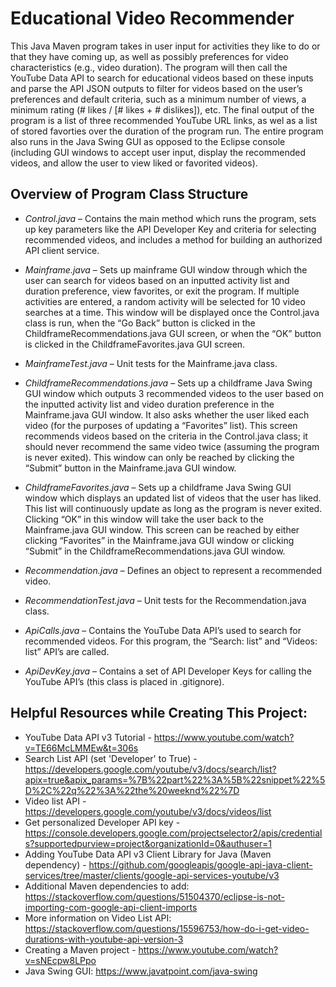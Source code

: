 # Educational Video Recommender

This Java Maven program takes in user input for activities they like to do or that they have coming up, as well as possibly preferences for video characteristics (e.g., video duration). The program will then call the YouTube Data API to search for educational videos based on these inputs and parse the API JSON outputs to filter for videos based on the user’s preferences and default criteria, such as a minimum number of views, a minimum rating (# likes / [# likes + # dislikes]), etc. The final output of the program is a list of three recommended YouTube URL links, as wel as a list of stored favorties over the duration of the program run. The entire program also runs in the Java Swing GUI as opposed to the Eclipse console (including GUI windows to accept user input, display the recommended videos, and allow the user to view liked or favorited videos).

## Overview of Program Class Structure

* *Control.java* – Contains the main method which runs the program, sets up key parameters like the API Developer Key and criteria for selecting recommended videos, and includes a method for building an authorized API client service.

* *Mainframe.java* – Sets up mainframe GUI window through which the user can search for videos based on an inputted activity list and duration preference, view favorites, or exit the program. If multiple activities are entered, a random activity will be selected for 10 video searches at a time. This window will be displayed once the Control.java class is run, when the “Go Back” button is clicked in the ChildframeRecommendations.java GUI screen, or when the “OK” button is clicked in the ChildframeFavorites.java GUI screen.

* *MainframeTest.java* – Unit tests for the Mainframe.java class.

* *ChildframeRecommendations.java* – Sets up a childframe Java Swing GUI window which outputs 3 recommended videos to the user based on the inputted activity list and video duration preference in the Mainframe.java GUI window. It also asks whether the user liked each video (for the purposes of updating a “Favorites” list). This screen recommends videos based on the criteria in the Control.java class; it should never recommend the same video twice (assuming the program is never exited). This window can only be reached by clicking the “Submit” button in the Mainframe.java GUI window.

* *ChildframeFavorites.java* – Sets up a childframe Java Swing GUI window which displays an updated list of videos that the user has liked. This list will continuously update as long as the program is never exited. Clicking “OK” in this window will take the user back to the Mainframe.java GUI window. This screen can be reached by either clicking “Favorites” in the Mainframe.java GUI window or clicking “Submit” in the ChildframeRecommendations.java GUI window.

* *Recommendation.java* – Defines an object to represent a recommended video.

* *RecommendationTest.java* – Unit tests for the Recommendation.java class.

* *ApiCalls.java* – Contains the YouTube Data API’s used to search for recommended videos. For this program, the “Search: list” and “Videos: list” API’s are called.

* *ApiDevKey.java* – Contains a set of API Developer Keys for calling the YouTube API’s (this class is placed in .gitignore).

## Helpful Resources while Creating This Project: 
* YouTube Data API v3 Tutorial - https://www.youtube.com/watch?v=TE66McLMMEw&t=306s
* Search List API (set 'Developer' to True) - https://developers.google.com/youtube/v3/docs/search/list?apix=true&apix_params=%7B%22part%22%3A%5B%22snippet%22%5D%2C%22q%22%3A%22the%20weeknd%22%7D
* Video list API - https://developers.google.com/youtube/v3/docs/videos/list
* Get personalized Developer API key - https://console.developers.google.com/projectselector2/apis/credentials?supportedpurview=project&organizationId=0&authuser=1
* Adding YouTube Data API v3 Client Library for Java (Maven dependency) - https://github.com/googleapis/google-api-java-client-services/tree/master/clients/google-api-services-youtube/v3
* Additional Maven dependencies to add: https://stackoverflow.com/questions/51504370/eclipse-is-not-importing-com-google-api-client-imports
* More information on Video List API: https://stackoverflow.com/questions/15596753/how-do-i-get-video-durations-with-youtube-api-version-3
* Creating a Maven project - https://www.youtube.com/watch?v=sNEcpw8LPpo
* Java Swing GUI: https://www.javatpoint.com/java-swing
